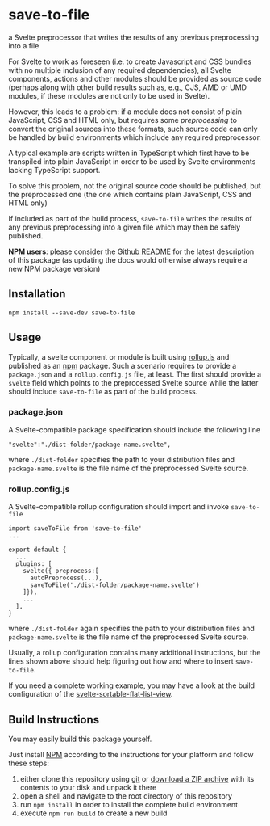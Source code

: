 # save-to-file #

a Svelte preprocessor that writes the results of any previous preprocessing into a file

For Svelte to work as foreseen (i.e. to create Javascript and CSS bundles with no multiple inclusion of any required dependencies), all Svelte components, actions and other modules should be provided as source code (perhaps along with other build results such as, e.g., CJS, AMD or UMD modules, if these modules are not only to be used in Svelte).

However, this leads to a problem: if a module does not consist of plain JavaScript, CSS and HTML only, but requires some *preprocessing* to convert the original sources into these formats, such source code can only be handled by build environments which include any required preprocessor.

A typical example are scripts written in TypeScript which first have to be transpiled into plain JavaScript in order to be used by Svelte environments lacking TypeScript support.

To solve this problem, not the original source code should be published, but the preprocessed one (the one which contains plain JavaScript, CSS and HTML only)

If included as part of the build process, `save-to-file` writes the results of any previous preprocessing into a given file which may then be safely published.

**NPM users**: please consider the [Github README](https://github.com/rozek/save-to-file/blob/main/README.md) for the latest description of this package (as updating the docs would otherwise always require a new NPM package version)

## Installation ##

```
npm install --save-dev save-to-file
```

## Usage ##

Typically, a svelte component or module is built using [rollup.js](https://rollupjs.org/guide/en/) and published as an [npm](https://docs.npmjs.com/) package. Such a scenario requires to provide a `package.json` and a `rollup.config.js` file, at least. The first should provide a `svelte` field which points to the preprocessed Svelte source while the latter should include `save-to-file` as part of the build process.

### package.json ###

A Svelte-compatible package specification should include the following line

```
"svelte":"./dist-folder/package-name.svelte",
```

where `./dist-folder` specifies the path to your distribution files and `package-name.svelte` is the file name of the preprocessed Svelte source.

### rollup.config.js ###

A Svelte-compatible rollup configuration should import and invoke `save-to-file`

```
import saveToFile from 'save-to-file'
...

export default {
  ...
  plugins: [
    svelte({ preprocess:[
      autoPreprocess(...),
      saveToFile('./dist-folder/package-name.svelte')
    ]}),
    ...
  ],
}
```

where `./dist-folder` again specifies the path to your distribution files and `package-name.svelte` is the file name of the preprocessed Svelte source.

Usually, a rollup configuration contains many additional instructions, but the lines shown above should help figuring out how and where to insert `save-to-file`.

If you need a complete working example, you may have a look at the build configuration of the [svelte-sortable-flat-list-view](https://github.com/rozek/svelte-sortable-flat-list-view).

## Build Instructions ##

You may easily build this package yourself.

Just install [NPM](https://docs.npmjs.com/) according to the instructions for your platform and follow these steps:

1. either clone this repository using [git](https://git-scm.com/) or [download a ZIP archive](https://github.com/rozek/svelte-sortable-flat-list-view/archive/refs/heads/main.zip) with its contents to your disk and unpack it there
2. open a shell and navigate to the root directory of this repository
3. run `npm install` in order to install the complete build environment
4. execute `npm run build` to create a new build
